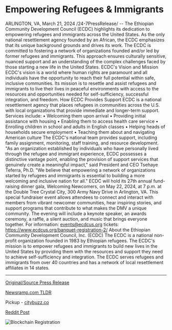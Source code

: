 # Empowering Refugees & Immigrants

ARLINGTON, VA, March 21, 2024 /24-7PressRelease/ -- The Ethiopian Community Development Council (ECDC) highlights its dedication to empowering refugees and immigrants across the United States. As the only national resettlement agency founded by an African, the ECDC emphasizes that its unique background grounds and drives its work.  The ECDC is committed to fostering a network of organizations founded and/or led by former refugees and immigrants. This approach ensures culturally sensitive, nuanced support and an understanding of the complex challenges faced by those starting a new life in the United States.  ECDC's Vision and Mission ECDC's vision is a world where human rights are paramount and all individuals have the opportunity to reach their full potential within safe, inclusive communities. Its mission is to resettle and assist refugees and immigrants to live their lives in peaceful environments with access to the resources and opportunities needed for self-sufficiency, successful integration, and freedom.  How ECDC Provides Support ECDC is a national resettlement agency that places refugees in communities across the U.S. with local organizations that provide immediate and longer-term support. Services include:  •	Welcoming them upon arrival •	Providing initial assistance with housing •	Enabling them to access health care service •	Enrolling children in school and adults in English classes •	Helping heads of households secure employment •	Teaching them about and navigating American culture  The ECDC's national team provides support, including family assignment, monitoring, staff training, and resource development.  "As an organization established by individuals who have personally lived through the refugee and immigrant experience, ECDC possesses a distinctive vantage point, enabling the provision of support services that genuinely create a meaningful impact," said President and CEO Tsehaye Teferra, Ph.D. "We believe that empowering a network of organizations started by refugees and immigrants is essential to building a more welcoming and inclusive nation for all."  ECDC will hold its 27th annual fund-raising dinner gala, Welcoming Newcomers, on May 22, 2024, at 7 p.m. at the Double Tree Crystal City, 300 Army Navy Drive in Arlington, VA.   This special fundraiser event allows attendees to connect and interact with members from vibrant newcomer communities, hear inspiring stories, and support programs that contribute to what makes the DMV a unique community. The evening will include a keynote speaker, an awards ceremony, a raffle, a silent auction, and music that brings everyone together. For information: events@ecdcus.org tickets: https://www.ecdcus.org/banquet-registration-2/  About the Ethiopian Community Development Council, Inc. (ECDC) The ECDC is a national non-profit organization founded in 1983 by Ethiopian refugees. The ECDC's mission is to empower refugees and immigrants to build new lives in the United States by providing them with the resources and support they need to achieve self-sufficiency and integration. The ECDC serves refugees and immigrants from over 40 countries and has a network of local resettlement affiliates in 14 states. 

---

[Original/Source Press Release](https://www.24-7pressrelease.com/press-release/509405/empowering-refugees-immigrants)
                    

[Newsramp.com TLDR](https://newsramp.com/curated-news/ecdc-empowers-refugees-and-immigrants-across-the-u-s/e863310bf0478514df0d93a7466dbac0) 


Pickup - [citybuzz.co](https://citybuzz.co/2024/03/21/empowering-refugees-and-immigrants-ecdc-s-unique-approach)
 



[Reddit Post](https://www.reddit.com/r/Lifestyle_Culture/comments/1bk0pst/ecdc_empowers_refugees_and_immigrants_across_the/) 



![Blockchain Registration](https://cdn.newsramp.app/24-7PressRelease/qrcode/243/21/palepxsp.webp)